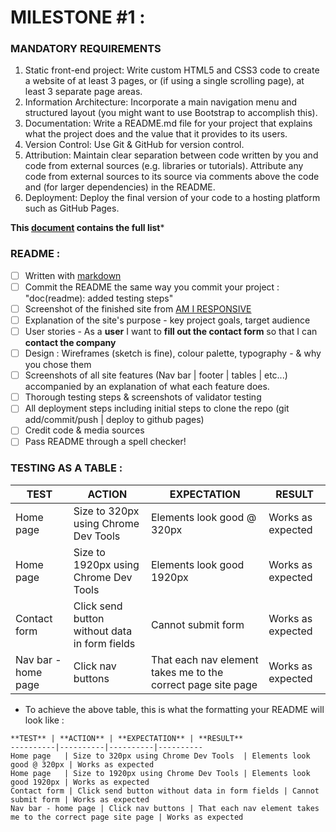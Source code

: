 # MILESTONE #1 :

### MANDATORY REQUIREMENTS
1. Static front-end project: Write custom HTML5 and CSS3 code to create a website of at least 3 pages, or (if using a single scrolling page), at least 3 separate page areas.
2. Information Architecture: Incorporate a main navigation menu and structured layout (you might want to use Bootstrap to accomplish this).
3. Documentation: Write a README.md file for your project that explains what the project does and the value that it provides to its users.
4. Version Control: Use Git & GitHub for version control.
5. Attribution: Maintain clear separation between code written by you and code from external sources (e.g. libraries or tutorials). Attribute any code from external sources to its source via comments above the code and (for larger dependencies) in the README.
6. Deployment: Deploy the final version of your code to a hosting platform such as GitHub Pages.

**This [document](ms1-loa.pdf) contains the full list***


### README :
- [ ] Written with [markdown](https://www.markdownguide.org/cheat-sheet/)
- [ ] Commit the README the same way you commit your project : "doc(readme): added testing steps"
- [ ] Screenshot of the finished site from [AM I RESPONSIVE](http://ami.responsivedesign.is/)
- [ ] Explanation of the site's purpose - key project goals, target audience
- [ ] User stories - As a **user** I want to **fill out the contact form** so that I can **contact the company**
- [ ] Design : Wireframes (sketch is fine), colour palette, typography - & why you chose them
- [ ] Screenshots of all site features (Nav bar | footer | tables | etc...) accompanied by an explanation of what each feature does.
- [ ] Thorough testing steps & screenshots of validator testing
- [ ] All deployment steps including initial steps to clone the repo (git add/commit/push | deploy to github pages)
- [ ] Credit code & media sources
- [ ] Pass README through a spell checker!

### TESTING AS A TABLE :
**TEST** | **ACTION** | **EXPECTATION** | **RESULT** 
----------|----------|----------|----------
Home page | Size to 320px using Chrome Dev Tools	| Elements look good @ 320px | Works as expected
Home page | Size to 1920px using Chrome Dev Tools | Elements look good 1920px | Works as expected
Contact form | Click send button without data in form fields | Cannot submit form | Works as expected
Nav bar - home page | Click nav buttons | That each nav element takes me to the correct page site page | Works as expected

- To achieve the above table, this is what the formatting your README will look like :
```
**TEST** | **ACTION** | **EXPECTATION** | **RESULT** 
----------|----------|----------|----------
Home page	| Size to 320px using Chrome Dev Tools	| Elements look good @ 320px | Works as expected
Home page	| Size to 1920px using Chrome Dev Tools | Elements look good 1920px | Works as expected
Contact form | Click send button without data in form fields | Cannot submit form | Works as expected
Nav bar - home page | Click nav buttons | That each nav element takes me to the correct page site page | Works as expected
```

